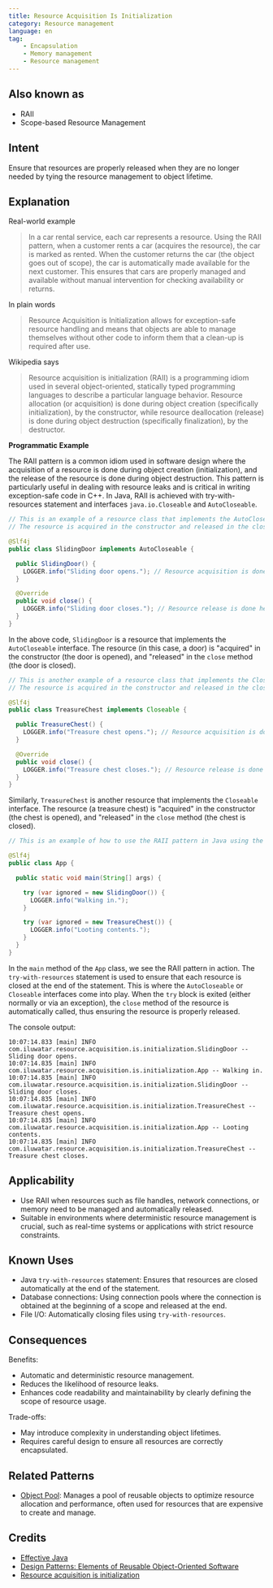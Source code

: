 ```yaml
---
title: Resource Acquisition Is Initialization
category: Resource management
language: en
tag:
    - Encapsulation
    - Memory management
    - Resource management
---
```


## Also known as

* RAII
* Scope-based Resource Management

## Intent

Ensure that resources are properly released when they are no longer needed by tying the resource management to object lifetime.

## Explanation

Real-world example

> In a car rental service, each car represents a resource. Using the RAII pattern, when a customer rents a car (acquires the resource), the car is marked as rented. When the customer returns the car (the object goes out of scope), the car is automatically made available for the next customer. This ensures that cars are properly managed and available without manual intervention for checking availability or returns.

In plain words

> Resource Acquisition is Initialization allows for exception-safe resource handling and means that objects are able to manage themselves without other code to inform them that a clean-up is required after use.

Wikipedia says

> Resource acquisition is initialization (RAII) is a programming idiom used in several object-oriented, statically typed programming languages to describe a particular language behavior. Resource allocation (or acquisition) is done during object creation (specifically initialization), by the constructor, while resource deallocation (release) is done during object destruction (specifically finalization), by the destructor.

**Programmatic Example**

The RAII pattern is a common idiom used in software design where the acquisition of a resource is done during object creation (initialization), and the release of the resource is done during object destruction. This pattern is particularly useful in dealing with resource leaks and is critical in writing exception-safe code in C++. In Java, RAII is achieved with try-with-resources statement and interfaces `java.io.Closeable` and `AutoCloseable`.

```java
// This is an example of a resource class that implements the AutoCloseable interface.
// The resource is acquired in the constructor and released in the close method.

@Slf4j
public class SlidingDoor implements AutoCloseable {

  public SlidingDoor() {
    LOGGER.info("Sliding door opens."); // Resource acquisition is done here
  }

  @Override
  public void close() {
    LOGGER.info("Sliding door closes."); // Resource release is done here
  }
}
```

In the above code, `SlidingDoor` is a resource that implements the `AutoCloseable` interface. The resource (in this case, a door) is "acquired" in the constructor (the door is opened), and "released" in the `close` method (the door is closed).

```java
// This is another example of a resource class that implements the Closeable interface.
// The resource is acquired in the constructor and released in the close method.

@Slf4j
public class TreasureChest implements Closeable {

  public TreasureChest() {
    LOGGER.info("Treasure chest opens."); // Resource acquisition is done here
  }

  @Override
  public void close() {
    LOGGER.info("Treasure chest closes."); // Resource release is done here
  }
}
```

Similarly, `TreasureChest` is another resource that implements the `Closeable` interface. The resource (a treasure chest) is "acquired" in the constructor (the chest is opened), and "released" in the `close` method (the chest is closed).

```java
// This is an example of how to use the RAII pattern in Java using the try-with-resources statement.

@Slf4j
public class App {

  public static void main(String[] args) {

    try (var ignored = new SlidingDoor()) {
      LOGGER.info("Walking in.");
    }

    try (var ignored = new TreasureChest()) {
      LOGGER.info("Looting contents.");
    }
  }
}
```

In the `main` method of the `App` class, we see the RAII pattern in action. The `try-with-resources` statement is used to ensure that each resource is closed at the end of the statement. This is where the `AutoCloseable` or `Closeable` interfaces come into play. When the `try` block is exited (either normally or via an exception), the `close` method of the resource is automatically called, thus ensuring the resource is properly released.

The console output:

```
10:07:14.833 [main] INFO com.iluwatar.resource.acquisition.is.initialization.SlidingDoor -- Sliding door opens.
10:07:14.835 [main] INFO com.iluwatar.resource.acquisition.is.initialization.App -- Walking in.
10:07:14.835 [main] INFO com.iluwatar.resource.acquisition.is.initialization.SlidingDoor -- Sliding door closes.
10:07:14.835 [main] INFO com.iluwatar.resource.acquisition.is.initialization.TreasureChest -- Treasure chest opens.
10:07:14.835 [main] INFO com.iluwatar.resource.acquisition.is.initialization.App -- Looting contents.
10:07:14.835 [main] INFO com.iluwatar.resource.acquisition.is.initialization.TreasureChest -- Treasure chest closes.
```

## Applicability

* Use RAII when resources such as file handles, network connections, or memory need to be managed and automatically released.
* Suitable in environments where deterministic resource management is crucial, such as real-time systems or applications with strict resource constraints.

## Known Uses

* Java `try-with-resources` statement: Ensures that resources are closed automatically at the end of the statement.
* Database connections: Using connection pools where the connection is obtained at the beginning of a scope and released at the end.
* File I/O: Automatically closing files using `try-with-resources`.

## Consequences

Benefits:

* Automatic and deterministic resource management.
* Reduces the likelihood of resource leaks.
* Enhances code readability and maintainability by clearly defining the scope of resource usage.

Trade-offs:

* May introduce complexity in understanding object lifetimes.
* Requires careful design to ensure all resources are correctly encapsulated.

## Related Patterns

* [Object Pool](https://java-design-patterns.com/patterns/object-pool/): Manages a pool of reusable objects to optimize resource allocation and performance, often used for resources that are expensive to create and manage.

## Credits

* [Effective Java](https://amzn.to/4cGk2Jz)
* [Design Patterns: Elements of Reusable Object-Oriented Software](https://amzn.to/3w0pvKI)
* [Resource acquisition is initialization](https://en.wikipedia.org/wiki/Resource_acquisition_is_initialization)
